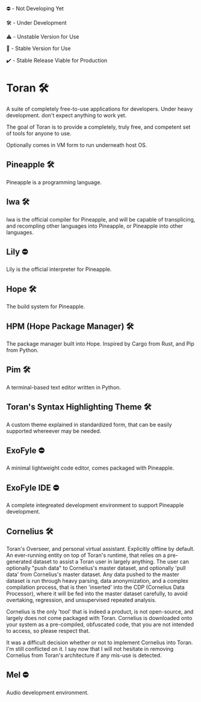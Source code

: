 :no_entry: - Not Developing Yet

:hammer_and_wrench:	- Under Development

:warning: - Unstable Version for Use

:pineapple: - Stable Version for Use

:heavy_check_mark: - Stable Release Viable for Production


# Toran :hammer_and_wrench:	
A suite of completely free-to-use applications for developers. Under heavy development. don't expect anything to work yet.

The goal of Toran is to provide a completely, truly free, and competent set of tools for anyone to use.

Optionally comes in VM form to run underneath host OS.

## Pineapple :hammer_and_wrench:
Pineapple is a programming language.

## Iwa :hammer_and_wrench:
Iwa is the official compiler for Pineapple, and will be capable of transplicing, and recompling other languages into Pineapple, or Pineapple into other languages.

## Lily :no_entry:
Lily is the official interpreter for Pineapple.

## Hope :hammer_and_wrench:
The build system for Pineapple.

## HPM (Hope Package Manager) :hammer_and_wrench:
The package manager built into Hope. Inspired by Cargo from Rust, and Pip from Python.

## Pim :hammer_and_wrench:
A terminal-based text editor written in Python.

## Toran's Syntax Highlighting Theme :hammer_and_wrench:
A custom theme explained in standardized form, that can be easily supported whereever may be needed.

## ExoFyle :no_entry:
A minimal lightweight code editor, comes packaged with Pineapple.

## ExoFyle IDE :no_entry:
A complete integreated development environment to support Pineapple development.

## Cornelius :hammer_and_wrench:
Toran's Overseer, and personal virtual assistant. Explicitly offline by default. An ever-running entity on top of Toran's runtime, that relies on a pre-generated dataset to assist a Toran user in largely anything. The user can optionally "push data" to Cornelius's master dataset, and optionally 'pull data' from Cornelius's master dataset. Any data pushed to the master dataset is run through heavy parsing, data anonymization, and a complex compilation process, that is then 'inserted' into the CDP (Cornelius Data Processor), where it will be fed into the master dataset carefully, to avoid overtaking, regression, and unsupervised repeated analysis.

Cornelius is the only 'tool' that is indeed a product, is not open-source, and largely does not come packaged with Toran. Cornelius is downloaded onto your system as a pre-compiled, obfuscated code, that you are not intended to access, so please respect that.

It was a difficult decision whether or not to implement Cornelius into Toran. I'm still conflicted on it. I say now that I will not hesitate in removing Cornelius from Toran's architecture if any mis-use is detected.

## Mel :no_entry:
Audio development environment.
